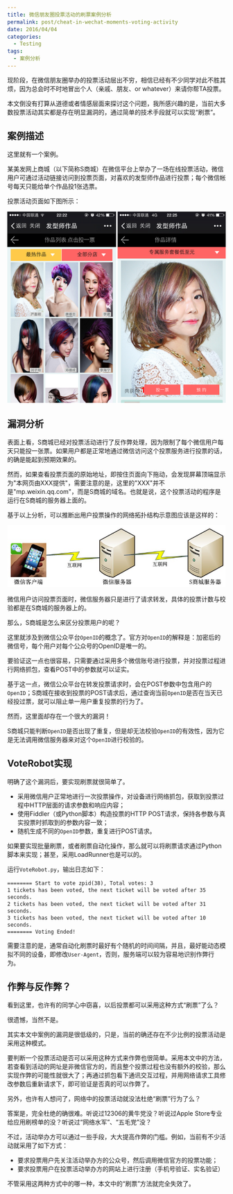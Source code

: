 ```yaml
---
title: 微信朋友圈投票活动的刷票案例分析
permalink: post/cheat-in-wechat-moments-voting-activity
date: 2016/04/04
categories:
  - Testing
tags:
  - 案例分析
---
```


现阶段，在微信朋友圈举办的投票活动层出不穷，相信已经有不少同学对此不胜其烦，因为总会时不时地冒出个人（亲戚、朋友、or whatever）来请你帮TA投票。

本文倒没有打算从道德或者情感层面来探讨这个问题，我所感兴趣的是，当前大多数投票活动其实都是存在明显漏洞的，通过简单的技术手段就可以实现“刷票”。

## 案例描述

这里就有一个案例。

某美发网上商城（以下简称S商城）在微信平台上举办了一场在线投票活动，微信用户可通过活动链接访问到投票页面，对喜欢的发型师作品进行投票；每个微信帐号每天只能给单个作品投1张选票。

投票活动页面如下图所示：

![vote activity overview](/images/voteRobot_01.png)

## 漏洞分析

表面上看，S商城已经对投票活动进行了反作弊处理，因为限制了每个微信用户每天只能投一张票。如果用户都是正常地通过微信访问这个投票服务进行投票的话，的确是能起到预期效果的。

然而，如果查看投票页面的原始地址，即按住页面向下拖动，会发现屏幕顶端显示为"本网页由XXX提供"，需要注意的是，这里的"XXX"并不是"mp.weixin.qq.com"，而是S商城的域名。也就是说，这个投票活动的程序是运行在S商城的服务器上面的。

基于以上分析，可以推断出用户投票操作的网络拓扑结构示意图应该是这样的：

![vote system network structure](/images/voteRobot_02.png)

微信用户访问投票页面时，微信服务器只是进行了请求转发，具体的投票计数与校验都是在S商城的服务器上的。

那么，S商城是怎么来区分投票用户的呢？

这里就涉及到微信公众平台`OpenID`的概念了。官方对`OpenID`的解释是：加密后的微信号，每个用户对每个公众号的OpenID是唯一的。

要验证这一点也很容易，只需要通过采用多个微信账号进行投票，并对投票过程进行网络抓包，查看POST中的参数就可以证实。

基于这一点，微信公众平台在转发投票请求时，会在POST参数中包含用户的`OpenID`；S商城在接收到投票的POST请求后，通过查询当前`OpenID`是否在当天已经投过票，就可以阻止单一用户重复投票的行为了。

然而，这里面却存在一个很大的漏洞！

S商城只能判断`OpenID`是否出现了重复，但是却无法校验`OpenID`的有效性，因为它是无法调用微信服务器来对这个`OpenID`进行校验的。

## VoteRobot实现

明确了这个漏洞后，要实现刷票就很简单了。

- 采用微信用户正常地进行一次投票操作，对设备进行网络抓包，获取到投票过程中HTTP层面的请求参数和响应内容；
- 使用Fiddler（或Python脚本）构造投票的HTTP POST请求，保持各参数与真实投票时抓取到的参数内容一致；
- 随机生成不同的`OpenID`参数，重复进行POST请求。

如果要实现批量刷票，或者刷票自动化操作，那么就可以将刷票请求通过Python脚本来实现；甚至，采用LoadRunner也是可以的。

运行`VoteRobot.py`，输出日志如下：

~~~
======== Start to vote zpid(38), Total votes: 3
1 tickets has been voted, the next ticket will be voted after 35 seconds.
2 tickets has been voted, the next ticket will be voted after 31 seconds.
3 tickets has been voted, the next ticket will be voted after 10 seconds.
======== Voting Ended!
~~~

需要注意的是，通常自动化刷票时最好有个随机的时间间隔，并且，最好能动态模拟不同的设备，即修改`User-Agent`，否则，服务端可以较为容易地识别作弊行为。

## 作弊与反作弊？

看到这里，也许有的同学心中窃喜，以后投票都可以采用这种方式“刷票”了么？

很遗憾，当然不是。

其实本文中案例的漏洞是很低级的，只是，当前的确还存在不少比例的投票活动是采用这种模式。

要判断一个投票活动是否可以采用这种方式来作弊也很简单。采用本文中的方法，若查看到活动的网址是非微信官方的，而且整个投票过程也没有额外的校验，那么实现作弊的可能性就很大了；再通过抓包看下通讯交互过程，并用网络请求工具修改参数后重新请求下，即可验证是否真的可以作弊了。

另外，也许有人想问了，网络中的投票活动就没法杜绝“刷票”行为了么？

答案是，完全杜绝的确很难。听说过12306的黄牛党没？听说过Apple Store专业给应用刷榜单的没？听说过“网络水军”、“五毛党”没？

不过，活动举办方可以通过一些手段，大大提高作弊的门槛。例如，当前有不少活动就采用了如下方式：

- 要求投票用户先关注活动举办方的公众号，然后调用微信官方的投票功能；
- 要求投票用户在投票活动举办方的网站上进行注册（手机号验证、实名验证）

不管采用这两种方式中的哪一种，本文中的“刷票”方法就完全失效了。
